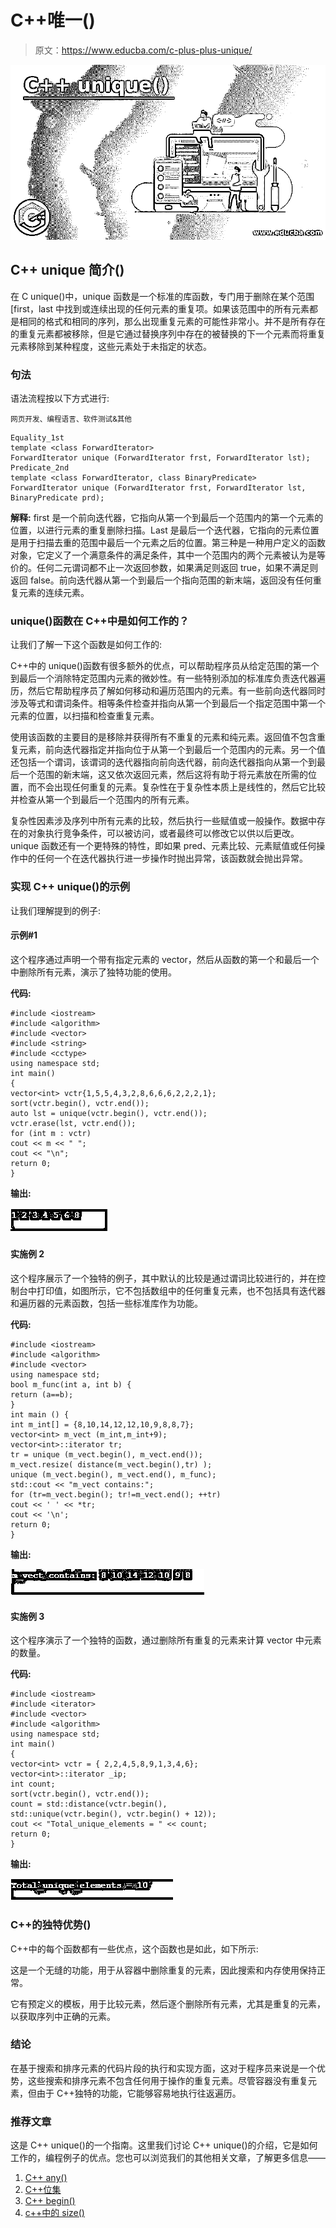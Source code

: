 # C++唯一()

> 原文：<https://www.educba.com/c-plus-plus-unique/>

![C++ unique()](img/e588fb4d6bced55b503662b213107b1a.png)



## C++ unique 简介()

在 C unique()中，unique 函数是一个标准的库函数，专门用于删除在某个范围[first，last 中找到或连续出现的任何元素的重复项。如果该范围中的所有元素都是相同的格式和相同的序列，那么出现重复元素的可能性非常小。并不是所有存在的重复元素都被移除，但是它通过替换序列中存在的被替换的下一个元素而将重复元素移除到某种程度，这些元素处于未指定的状态。

### 句法

语法流程按以下方式进行:

<small>网页开发、编程语言、软件测试&其他</small>

```
Equality_1st
template <class ForwardIterator>
ForwardIterator unique (ForwardIterator frst, ForwardIterator lst);
Predicate_2nd
template <class ForwardIterator, class BinaryPredicate>
ForwardIterator unique (ForwardIterator frst, ForwardIterator lst,
BinaryPredicate prd);
```

**解释:** first 是一个前向迭代器，它指向从第一个到最后一个范围内的第一个元素的位置，以进行元素的重复删除扫描。Last 是最后一个迭代器，它指向的元素位置是用于扫描去重的范围中最后一个元素之后的位置。第三种是一种用户定义的函数对象，它定义了一个满意条件的满足条件，其中一个范围内的两个元素被认为是等价的。任何二元谓词都不止一次返回参数，如果满足则返回 true，如果不满足则返回 false。前向迭代器从第一个到最后一个指向范围的新末端，返回没有任何重复元素的连续元素。

### unique()函数在 C++中是如何工作的？

让我们了解一下这个函数是如何工作的:

C++中的 unique()函数有很多额外的优点，可以帮助程序员从给定范围的第一个到最后一个消除特定范围内元素的微妙性。有一些特别添加的标准库负责迭代器遍历，然后它帮助程序员了解如何移动和遍历范围内的元素。有一些前向迭代器同时涉及等式和谓词条件。相等条件检查并指向从第一个到最后一个指定范围中第一个元素的位置，以扫描和检查重复元素。

使用该函数的主要目的是移除并获得所有不重复的元素和纯元素。返回值不包含重复元素，前向迭代器指定并指向位于从第一个到最后一个范围内的元素。另一个值还包括一个谓词，该谓词的迭代器指向前向迭代器，前向迭代器指向从第一个到最后一个范围的新末端，这又依次返回元素，然后这将有助于将元素放在所需的位置，而不会出现任何重复的元素。复杂性在于复杂性本质上是线性的，然后它比较并检查从第一个到最后一个范围内的所有元素。

复杂性因素涉及序列中所有元素的比较，然后执行一些赋值或一般操作。数据中存在的对象执行竞争条件，可以被访问，或者最终可以修改它以供以后更改。unique 函数还有一个更特殊的特性，即如果 pred、元素比较、元素赋值或任何操作中的任何一个在迭代器执行进一步操作时抛出异常，该函数就会抛出异常。

### 实现 C++ unique()的示例

让我们理解提到的例子:

#### 示例#1

这个程序通过声明一个带有指定元素的 vector，然后从函数的第一个和最后一个中删除所有元素，演示了独特功能的使用。

**代码:**

```
#include <iostream>
#include <algorithm>
#include <vector>
#include <string>
#include <cctype>
using namespace std;
int main()
{
vector<int> vctr{1,5,5,4,3,2,8,6,6,6,2,2,2,1};
sort(vctr.begin(), vctr.end());
auto lst = unique(vctr.begin(), vctr.end());
vctr.erase(lst, vctr.end());
for (int m : vctr)
cout << m << " ";
cout << "\n";
return 0;
}
```

**输出:**

![C++ unique()1](img/663b57020010a7d878247475ed5a66a9.png)



#### 实施例 2

这个程序展示了一个独特的例子，其中默认的比较是通过谓词比较进行的，并在控制台中打印值，如图所示，它不包括数组中的任何重复元素，也不包括具有迭代器和遍历器的元素函数，包括一些标准库作为功能。

**代码:**

```
#include <iostream>
#include <algorithm>
#include <vector>
using namespace std;
bool m_func(int a, int b) {
return (a==b);
}
int main () {
int m_int[] = {8,10,14,12,12,10,9,8,8,7};
vector<int> m_vect (m_int,m_int+9);
vector<int>::iterator tr;
tr = unique (m_vect.begin(), m_vect.end());
m_vect.resize( distance(m_vect.begin(),tr) );
unique (m_vect.begin(), m_vect.end(), m_func);
std::cout << "m_vect contains:";
for (tr=m_vect.begin(); tr!=m_vect.end(); ++tr)
cout << ' ' << *tr;
cout << '\n';
return 0;
}
```

**输出:**

![C++ unique()2](img/5a1ed49bd391aa31235f423783a6a4bc.png)



#### 实施例 3

这个程序演示了一个独特的函数，通过删除所有重复的元素来计算 vector 中元素的数量。

**代码:**

```
#include <iostream>
#include <iterator>
#include <vector>
#include <algorithm>
using namespace std;
int main()
{
vector<int> vctr = { 2,2,4,5,8,9,1,3,4,6};
vector<int>::iterator _ip;
int count;
sort(vctr.begin(), vctr.end());
count = std::distance(vctr.begin(),
std::unique(vctr.begin(), vctr.begin() + 12));
cout << "Total_unique_elements = " << count;
return 0;
}
```

**输出:**

![C++ unique()3](img/2b98f5706db0d194459b5ab4dc533d64.png)



### C++的独特优势()

C++中的每个函数都有一些优点，这个函数也是如此，如下所示:

这是一个无缝的功能，用于从容器中删除重复的元素，因此搜索和内存使用保持正常。

它有预定义的模板，用于比较元素，然后逐个删除所有元素，尤其是重复的元素，以获取序列中正确的元素。

### 结论

在基于搜索和排序元素的代码片段的执行和实现方面，这对于程序员来说是一个优势，这些搜索和排序元素不包含任何用于操作的重复元素。尽管容器没有重复元素，但由于 C++独特的功能，它能够容易地执行往返遍历。

### 推荐文章

这是 C++ unique()的一个指南。这里我们讨论 C++ unique()的介绍，它是如何工作的，编程例子的优点。您也可以浏览我们的其他相关文章，了解更多信息——

1.  [C++ any()](https://www.educba.com/c-plus-plus-any/)
2.  [C++位集](https://www.educba.com/c-plus-plus-bitset/)
3.  [C++ begin()](https://www.educba.com/c-plus-plus-begin/)
4.  [c++中的 size()](https://www.educba.com/size-in-c-plus-plus/)





